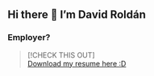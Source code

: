 ## Hi there 👋 I’m David Roldán

### Employer?
> [!CHECK THIS OUT]  
> <a href="https://drive.google.com/file/d/1tZBHdTgZH8n3XeKjfE40IBVe_ZU_XXSB/view?usp=sharing" download>Download my resume here :D</a>

<!--
**deroldan26/deroldan26** is a ✨ _special_ ✨ repository because its `README.md` (this file) appears on your GitHub profile.

Here are some ideas to get you started:

- 🔭 I’m currently working on ...
- 🌱 I’m currently learning ...
- 👯 I’m looking to collaborate on ...
- 🤔 I’m looking for help with ...
- 💬 Ask me about ...
- 📫 How to reach me: ...
- 😄 Pronouns: ...
- ⚡ Fun fact: ...
-->
